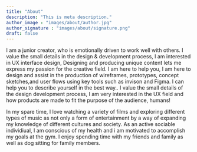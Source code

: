 ```yaml
---
title: "About"
description: "This is meta description."
author_image : "images/about/author.jpg"
author_signature : "images/about/signature.png"
draft: false
---
```


I am a junior creator, who is emotionally driven to work well with others. I value the small details in the design & development process, I am interested in UX interface design, Designing and producing unique content lets me express my passion for the creative field. I am here to help you, I am here to design and assist in the production of wireframes, prototypes, concept sketches,and user flows using key tools such as invison and Figma. I can help you to describe yourself in the best way.. I value the small details of the design development process, I am very interested in the UX field and how products are made to fit the purpose of the audience, humans!

In my spare time, I love watching a variety of films and exploring different
types of music as not only a form of entertainment by a way of expanding my knowledge of different cultures and
society. As an active sociable individiual, I am conscious of
my health and i am motivated to accomplish my goals at the
gym. I enjoy spending time with my friends and family as
well as dog sitting for family members.

